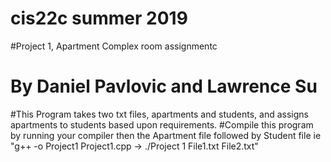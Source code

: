 # cis22c summer 2019
#Project 1, Apartment Complex room assignmentc
# By Daniel Pavlovic and Lawrence Su
#This Program takes two txt files, apartments and students, and assigns apartments to students based upon requirements.
#Compile this program by running your compiler then the Apartment file followed by Student file ie "g++ -o Project1 Project1.cpp -> ./Project 1 File1.txt File2.txt"
